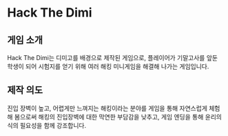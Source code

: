 # Hack The Dimi

## 게임 소개

Hack The Dimi는 디미고를 배경으로 제작된 게임으로, 플레이어가 기말고사를 앞둔 학생이 되어 시험지를 얻기 위해 여러 해킹 미니게임을 해결해 나가는 게임입니다.

## 제작 의도

진입 장벽이 높고, 어렵게만 느껴지는 해킹이라는 분야를 게임을 통해 자연스럽게 체험해 봄으로써 해킹의 진입장벽에 대한 막연한 부담감을 낮추고, 게임 엔딩을 통해 윤리의식의 필요성을 함께 강조합니다.

